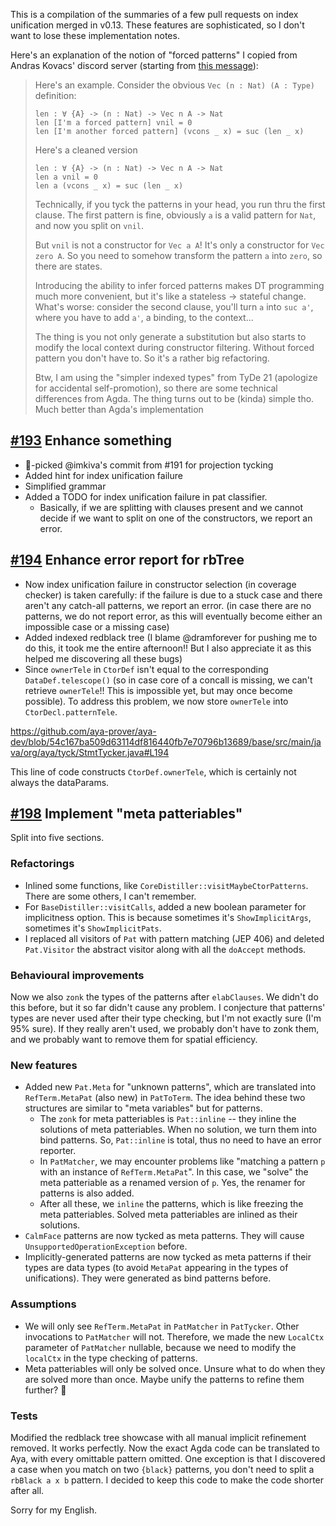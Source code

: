 This is a compilation of the summaries of a few pull requests on index unification merged in v0.13.
These features are sophisticated, so I don't want to lose these implementation notes.

[#193]: https://github.com/aya-prover/aya-dev/pull/193
[#194]: https://github.com/aya-prover/aya-dev/pull/194
[#198]: https://github.com/aya-prover/aya-dev/pull/198

Here's an explanation of the notion of "forced patterns" I copied from Andras Kovacs' discord server
(starting from [this message](https://discord.com/channels/767397347218423858/767397347218423861/910644131586527282)):

> Here's an example.
> Consider the obvious `Vec (n : Nat) (A : Type)` definition:
> ```aya
> len : ∀ {A} -> (n : Nat) -> Vec n A -> Nat
> len [I'm a forced pattern] vnil = 0
> len [I'm another forced pattern] (vcons _ x) = suc (len _ x)
> ```
> Here's a cleaned version
> ```
> len : ∀ {A} -> (n : Nat) -> Vec n A -> Nat
> len a vnil = 0
> len a (vcons _ x) = suc (len _ x)
> ```
> Technically, if you tyck the patterns in your head, you run thru the first clause.
> The first pattern is fine, obviously `a` is a valid pattern for `Nat`, and now you split on `vnil`.
>
> But `vnil` is not a constructor for `Vec a A`! It's only a constructor for `Vec zero A`.
> So you need to somehow transform the pattern `a` into `zero`, so there are states.
>
> Introducing the ability to infer forced patterns makes DT programming much more convenient, but it's like a stateless -> stateful change.
> What's worse: consider the second clause, you'll turn `a` into `suc a'`, where you have to add `a'`, a binding, to the context...
>
> The thing is you not only generate a substitution but also starts to modify the local context during constructor filtering.
> Without forced pattern you don't have to.
> So it's a rather big refactoring.
>
> Btw, I am using the "simpler indexed types" from TyDe 21 (apologize for accidental self-promotion),
> so there are some technical differences from Agda. The thing turns out to be (kinda) simple tho.
> Much better than Agda's implementation

## [#193] Enhance something

+ 🍒-picked @imkiva's commit from #191 for projection tycking
+ Added hint for index unification failure
+ Simplified grammar
+ Added a TODO for index unification failure in pat classifier.
  + Basically, if we are splitting with clauses present and we cannot
    decide if we want to split on one of the constructors, we report an error.

## [#194] Enhance error report for rbTree

+ Now index unification failure in constructor selection (in coverage checker) is taken carefully:
  if the failure is due to a stuck case and there aren't any catch-all patterns, we report an error.
  (in case there are no patterns, we do not report error, as this will eventually become either an impossible case or a missing case)
+ Added indexed redblack tree (I blame @dramforever for pushing me to do this, it took me the entire afternoon!!
  But I also appreciate it as this helped me discovering all these bugs)
+ Since `ownerTele` in `CtorDef` isn't equal to the corresponding `DataDef.telescope()`
  (so in case core of a concall is missing, we can't retrieve `ownerTele`!! This is impossible yet, but may once become possible).
  To address this problem, we now store `ownerTele` into `CtorDecl.patternTele`.

https://github.com/aya-prover/aya-dev/blob/54c167ba509d63114df816440fb7e70796b13689/base/src/main/java/org/aya/tyck/StmtTycker.java#L194

This line of code constructs `CtorDef.ownerTele`, which is certainly not always the dataParams.

## [#198] Implement "meta patteriables"

Split into five sections.

### Refactorings
+ Inlined some functions, like `CoreDistiller::visitMaybeCtorPatterns`.
  There are some others, I can't remember.
+ For `BaseDistiller::visitCalls`, added a new boolean parameter for implicitness option.
  This is because sometimes it's `ShowImplicitArgs`, sometimes it's `ShowImplicitPats`.
+ I replaced  all visitors of `Pat` with pattern matching (JEP 406) and
  deleted `Pat.Visitor` the abstract visitor along with all the `doAccept` methods.

### Behavioural improvements
Now we also `zonk` the types of the patterns after `elabClauses`.
We didn't do this before, but it so far didn't cause any problem.
I conjecture that patterns' types are never used after their type checking,
but I'm not exactly sure (I'm 95% sure). If they really aren't used,
we probably don't have to zonk them, and we probably want to remove them for spatial efficiency.

### New features
+ Added new `Pat.Meta` for "unknown patterns", which are translated into `RefTerm.MetaPat` (also new)
  in `PatToTerm`. The idea behind these two structures are similar to "meta variables" but for patterns.
  + The `zonk` for meta patteriables is `Pat::inline` -- they inline the solutions of meta patteriables.
    When no solution, we turn them into bind patterns.
    So, `Pat::inline` is total, thus no need to have an error reporter.
  + In `PatMatcher`, we may encounter problems like "matching a pattern `p` with an instance of
    `RefTerm.MetaPat`". In this case, we "solve" the meta patteriable as a renamed version of `p`.
    Yes, the renamer for patterns is also added.
  + After all these, we `inline` the patterns, which is like freezing the meta patteriables.
    Solved meta patteriables are inlined as their solutions.
+ `CalmFace` patterns are now tycked as meta patterns.
  They will cause `UnsupportedOperationException` before.
+ Implicitly-generated patterns are now tycked as meta patterns if their types are data types
  (to avoid `MetaPat` appearing in the types of unifications).
  They were generated as bind patterns before.

### Assumptions
+ We will only see `RefTerm.MetaPat` in `PatMatcher` in `PatTycker`.
  Other invocations to `PatMatcher` will not. Therefore, we made the new `LocalCtx` parameter
  of `PatMatcher` nullable, because we need to modify the `localCtx` in the type checking of patterns.
+ Meta patteriables will only be solved once. Unsure what to do when they are solved more than once.
  Maybe unify the patterns to refine them further? 🤔

### Tests
Modified the redblack tree showcase with all manual implicit refinement removed. It works perfectly.
Now the exact Agda code can be translated to Aya, with every omittable pattern omitted.
One exception is that I discovered a case when you match on two `{black}` patterns,
you don't need to split a `rbBlack a x b` pattern.
I decided to keep this code to make the code shorter after all.

Sorry for my English.
